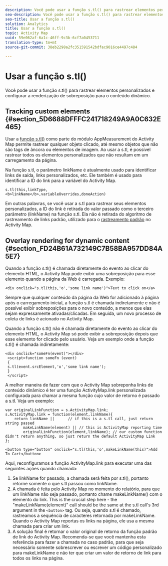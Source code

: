 ```yaml
---
description: Você pode usar a função s.tl() para rastrear elementos personalizados e configurar a renderização de sobreposição para o conteúdo dinâmico.
seo-description: Você pode usar a função s.tl() para rastrear elementos personalizados e configurar a renderização de sobreposição para o conteúdo dinâmico.
seo-title: Usar a função s.tl()
solution: Analytics
title: Usar a função s.tl()
topic: Activity Map
uuid: 59e062af-6a1c-46ff-9c3b-6cf7a0453711
translation-type: tm+mt
source-git-commit: 38eb2298a2fc351591542bdfac9016ce4497c484

---
```



# Usar a função s.tl()

Você pode usar a função s.tl() para rastrear elementos personalizados e configurar a renderização de sobreposição para o conteúdo dinâmico.

## Tracking custom elements {#section_5D6688DFFFC241718249A9A0C632E465}

Usar a [função s.tl()](https://marketing.adobe.com/resources/help/en_US/sc/implement/function_tl.html) como parte do módulo AppMeasurement do Activity Map permite rastrear qualquer objeto clicado, até mesmo objetos que não são tags de âncora ou elementos de imagem. Ao usar a s.tl, é possível rastrear todos os elementos personalizados que não resultam em um carregamento da página.

Na função s.tl, o parâmetro linkName é atualmente usado para identificar links de saída, links personalizados, etc. Ele também é usado para identificar a ID do link para a variável do Activity Map.

```
s.tl(this,linkType, 
<b>linkName</b>,variableOverrides,doneAction)
```

Em outras palavras, se você usar a s.tl para rastrear seus elementos personalizados, a ID do link é retirada do valor passado como o terceiro parâmetro (linkName) na função s.tl. Ela não é retirada do algoritmo de rastreamento de links padrão, utilizado para o [rastreamento padrão](/help/analyze/activity-map/activitymap-link-tracking/activitymap-link-tracking-methodology.md) no Activity Map.

## Overlay rendering for dynamic content {#section_FD24B61A732149C7B58BA957DD84A5E7}

Quando a função s.tl() é chamada diretamente do evento ao clicar do elemento HTML, o Activity Map pode exibir uma sobreposição para esse elemento quando a página da Web é carregada. Exemplo:

```
<div onclick="s.tl(this,'o','some link name')">Text to click on</a>
```

Sempre que qualquer conteúdo da página da Web for adicionado à página após o carregamento inicial, a função s.tl é chamada indiretamente e não é possível exibir sobreposições para o novo conteúdo, a menos que elas sejam expressamente ativadas/clicadas. Em seguida, um novo processo de coleta de links é acionado no Activity Map.

Quando a função s.tl() não é chamada diretamente do evento ao clicar do elemento HTML, o Activity Map só pode exibir a sobreposição depois que esse elemento for clicado pelo usuário. Veja um exemplo onde a função s.tl() é chamada indiretamente:

```
<div onclick="someFn(event)"></div> 
 <script>function someFn (event) 
 {    
 s.tl(event.srcElement,'o','some link name'); 
 } 
 </script>
```

A melhor maneira de fazer com que o Activity Map sobreponha links de conteúdo dinâmico é ter uma função ActivityMap.link personalizada configurada para chamar a mesma função cujo valor de retorno é passado a s.tl. Veja um exemplo:

```
var originalLinkFunction = s.ActivityMap.link; 
s.ActivityMap.link = function(element,linkName){ 
    return linkName ||      // if this is a s.tl call, just return string passed 
        makeLinkName(element) || // this is ActivityMap reporting time 
        originalLinkFunction(element,linkName); // our custom function didn't return anything, so just return the default ActivityMap Link 
};
```

```
<button type="button" onclick="s.tl(this,'o',makeLinkName(this)">Add To Cart</button>
```

Aqui, reconfiguramos a função ActivityMap.link para executar uma das seguintes ações quando chamada:

1. Se linkName for passado, a chamada será feita por s.tl(), portanto retorne somente o que s.tl passou como linkName.
1. A chamada é feita pelo Activity Map no momento do relatório, para que um linkName não seja passado, portanto chame makeLinkName() com o elemento do link. This is the crucial step here - the "makeLinkName(element)" call should be the same at the s.tl call's 3rd argument in the `<button>` tag. Ou seja, quando s.tl é chamado, rastreamos a sequência de caracteres retornada por makeLinkName. Quando o Activity Map reportas os links na página, ele usa a mesma chamada para criar um link.
1. A solução final é retornar o valor original de retorno da função padrão de link do Activity Map. Recomenda-se que você mantenha esta referência para fazer a chamada no caso padrão, para que seja necessário somente sobrescrever ou escrever um código personalizado para makeLinkName e não ter que criar um valor de retorno de link para todos os links na página.
